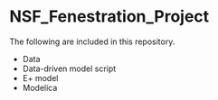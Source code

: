 # NSF_Fenestration_Project
The following are included in this repository.
* Data
* Data-driven model script
* E+ model
* Modelica
